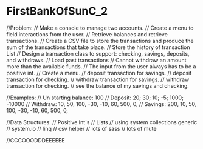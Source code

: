 # FirstBankOfSunC_2

//Problem:
// Make a console to manage two accounts.
// Create a menu to field interactions from the user.
// Retrieve balances and retrieve transactions.
// Create a CSV file to store the transactions and produce the sum of the transactions that take place.
// Store the history of transaction List<Transaction>
// Design a transaction class to support: checking, savings, deposits, and withdraws.
// Load past transactions
// Cannot withdraw an amount more than the available funds.
// The input from the user always has to be a positive int.
// Create a menu.
// deposit transaction for savings.
// deposit transaction for checking.
// withdraw transaction for savings.
// withdraw transaction for checking.
// see the balance of my savings and checking.

//Examples:
// Un starting balance: 100
// Deposit: 20; 30; 10; -5; 1000; -10000
// Withdraw: 10, 50, 100, -30, -10, 60, 500, 0,
// Savings: 200, 10, 50, 100, -30, -10, 60, 500, 0,

//Data Structures:
// Positive Int's
// Lists
// using system collections generic
// system.io
// linq
// csv helper
// lots of sass
// lots of mute

//CCCOOODDDEEEEEE
